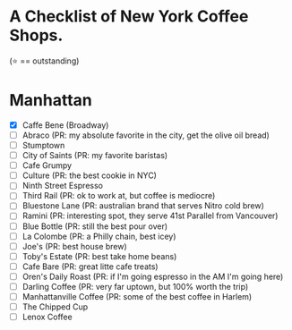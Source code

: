 # A Checklist of New York Coffee Shops.

(:star: == outstanding)

# Manhattan

- [x] Caffe Bene (Broadway)
- [ ] Abraco (PR: my absolute favorite in the city, get the olive oil bread)
- [ ] Stumptown
- [ ] City of Saints (PR: my favorite baristas)
- [ ] Cafe Grumpy
- [ ] Culture (PR: the best cookie in NYC)
- [ ] Ninth Street Espresso
- [ ] Third Rail (PR: ok to work at, but coffee is mediocre)
- [ ] Bluestone Lane (PR: australian brand that serves Nitro cold brew)
- [ ] Ramini (PR: interesting spot, they serve 41st Parallel from Vancouver) 
- [ ] Blue Bottle (PR: still the best pour over)
- [ ] La Colombe (PR: a Philly chain, best icey)
- [ ] Joe's (PR: best house brew)
- [ ] Toby's Estate (PR: best take home beans)
- [ ] Cafe Bare (PR: great litte cafe treats)
- [ ] Oren's Daily Roast (PR: if I'm going espresso in the AM I'm going here)
- [ ] Darling Coffee (PR: very far uptown, but 100% worth the trip)
- [ ] Manhattanville Coffee (PR: some of the best coffee in Harlem)
- [ ] The Chipped Cup
- [ ] Lenox Coffee
